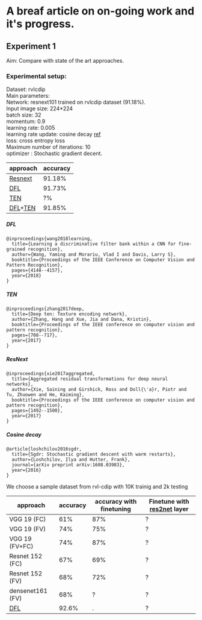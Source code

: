 # A breaf article on on-going work and it's progress.


## Experiment 1
Aim: Compare with state of the art approaches.
### Experimental setup: 
Dataset: rvlcdip <br />
Main parameters:<br />
Network: resnext101 trained on rvlcdip dataset (91.18%).<br />
Input image size: 224*224<br />
batch size: 32<br />
momentum: 0.9<br />
learning rate: 0.005<br />
learning rate update: cosine decay [ref](#cosine-decay)<br />
loss: cross entropy loss <br />
Maximum number of iterations: 10 <br />
optimizer : Stochastic gradient decent. <br />

|approach|accuracy|
|--|--|
|[Resnext](#resnext)|91.18%|
|[DFL](#dfl)|91.73%|
|[TEN](#ten)|?%|
|[DFL](#dfl)+[TEN](#ten)|91.85%|


##### DFL
```
@inproceedings{wang2018learning,
  title={Learning a discriminative filter bank within a CNN for fine-grained recognition},
  author={Wang, Yaming and Morariu, Vlad I and Davis, Larry S},
  booktitle={Proceedings of the IEEE Conference on Computer Vision and Pattern Recognition},
  pages={4148--4157},
  year={2018}
}
```
##### TEN
```
@inproceedings{zhang2017deep,
  title={Deep ten: Texture encoding network},
  author={Zhang, Hang and Xue, Jia and Dana, Kristin},
  booktitle={Proceedings of the IEEE conference on computer vision and pattern recognition},
  pages={708--717},
  year={2017}
}
```
##### ResNext
```
@inproceedings{xie2017aggregated,
  title={Aggregated residual transformations for deep neural networks},
  author={Xie, Saining and Girshick, Ross and Doll{\'a}r, Piotr and Tu, Zhuowen and He, Kaiming},
  booktitle={Proceedings of the IEEE conference on computer vision and pattern recognition},
  pages={1492--1500},
  year={2017}
}
```
##### Cosine decay
```
@article{loshchilov2016sgdr,
  title={Sgdr: Stochastic gradient descent with warm restarts},
  author={Loshchilov, Ilya and Hutter, Frank},
  journal={arXiv preprint arXiv:1608.03983},
  year={2016}
}
```

We choose a sample dataset from rvl-cdip with 10K trainig and 2k testing

|approach|accuracy|accuracy with finetuning|Finetune with [res2net](#res2net) layer|
|--|--|--|--|
VGG 19 (FC)|61%|87%|?|
VGG 19 (FV)|74%|75%|?|
VGG 19 (FV+FC)|74%|87\%|?|
Resnet 152 (FC)|67\%|69\%|?|
Resnet 152 (FV)|68%|72\%|?|
densenet161 (FV)|68\%|?|?|
[DFL](https://arxiv.org/pdf/1611.09932.pdf)|92.6%|.|?|

